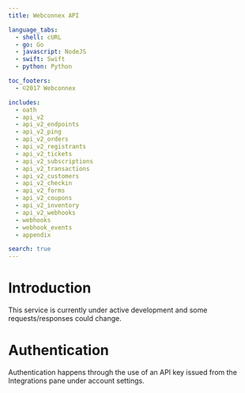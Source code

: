 ```yaml
---
title: Webconnex API

language_tabs:
  - shell: cURL
  - go: Go
  - javascript: NodeJS
  - swift: Swift
  - python: Python

toc_footers:
  - ©2017 Webconnex

includes:
  - oath
  - api_v2
  - api_v2_endpoints
  - api_v2_ping
  - api_v2_orders
  - api_v2_registrants
  - api_v2_tickets
  - api_v2_subscriptions
  - api_v2_transactions
  - api_v2_customers
  - api_v2_checkin
  - api_v2_forms
  - api_v2_coupons
  - api_v2_inventory
  - api_v2_webhooks
  - webhooks
  - webhook_events
  - appendix

search: true
---
```


# Introduction
This service is currently under active development and some requests/responses could change.

# Authentication
Authentication happens through the use of an API key issued from the Integrations pane under account settings.
